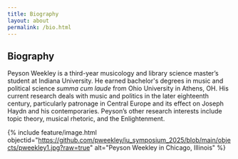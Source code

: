 ```yaml
---
title: Biography
layout: about
permalink: /bio.html
---
```


## Biography

Peyson Weekley is a third-year musicology and library science master’s student at Indiana University. He earned bachelor's degrees in music and political science *summa cum laude* from Ohio University in Athens, OH. His current research deals with music and politics in the later eighteenth century, particularly patronage in Central Europe and its effect on Joseph Haydn and his contemporaries. Peyson’s other research interests include topic theory, musical rhetoric, and the Enlightenment. 

{% include feature/image.html objectid="https://github.com/pweekley/iu_symposium_2025/blob/main/objects/pweekley1.jpg?raw=true" alt="Peyson Weekley in Chicago, Illinois" %}

